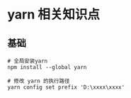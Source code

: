 # yarn 相关知识点

## 基础

```shell
# 全局安装yarn
npm install --global yarn

# 修改 yarn 的执行路径
yarn config set prefix 'D:\xxxx\xxxx'


```